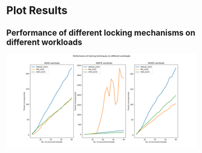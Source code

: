 # Plot Results

## Performance of different locking mechanisms on different workloads
<img src="plots/graph.png" alt="Performance on differnt workloads">
